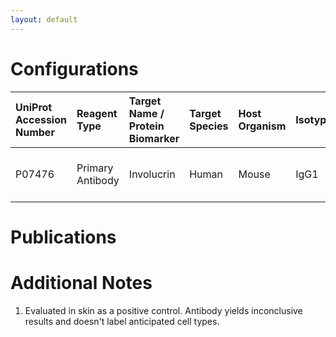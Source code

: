 ```yaml
---
layout: default
---
```


# Configurations

| UniProt Accession Number   | Reagent Type     | Target Name / Protein Biomarker   | Target Species   | Host Organism   | Isotype   | Clonality   | Vendor                   | Catalog Number   | Conjugate   | RRID       | Availability   | Method                 | Tissue Preservation               | Target Tissue   | Tissue State   | Detergent         | Antigen Retrieval Conditions   | Dye Inactivation Conditions   | Recommend   | Agree               | Disagree   | Contributor         | Notes       |
|:---------------------------|:-----------------|:----------------------------------|:-----------------|:----------------|:----------|:------------|:-------------------------|:-----------------|:------------|:-----------|:---------------|:-----------------------|:----------------------------------|:----------------|:---------------|:------------------|:-------------------------------|:------------------------------|:------------|:--------------------|:-----------|:--------------------|:------------|
| P07476                     | Primary Antibody | Involucrin                        | Human            | Mouse           | IgG1      | SY5         | Santa Cruz Biotechnology | sc-21748 AF488   | AF488       | AB_2128119 | Stock          | Multiplexed 2D Imaging | 1:4 Cytofix/Cytoperm Fixed Frozen | Skin            | NA             | 0.3% Triton-X-100 | NA                             | NA                            | No          | [0000-0002-2950-2683](https://orcid.org/0000-0002-2950-2683) | NA         | [0000-0002-2950-2683](https://orcid.org/0000-0002-2950-2683) | [1](#notes) |

# Publications



# Additional Notes

<a name="notes"></a>
1. Evaluated in skin as a positive control. Antibody yields inconclusive results and doesn't label anticipated cell types.
